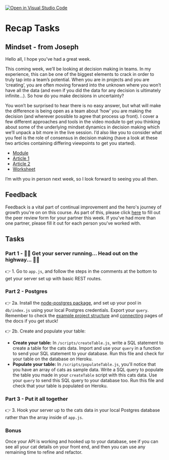 [![Open in Visual Studio Code](https://classroom.github.com/assets/open-in-vscode-f059dc9a6f8d3a56e377f745f24479a46679e63a5d9fe6f495e02850cd0d8118.svg)](https://classroom.github.com/online_ide?assignment_repo_id=6613945&assignment_repo_type=AssignmentRepo)
# Recap Tasks

## Mindset - from Joseph

Hello all, I hope you’ve had a great week.

This coming week, we’ll be looking at decision making in teams. In my experience, this can be one of the biggest elements to crack in order to truly tap into a team’s potential. When you are in projects and you are ‘creating’, you are often moving forward into the unknown where you won’t have all the data (and even if you did the data for any decision is ultimately infinite…). So how do you make decisions in uncertainty?

You won’t be surprised to hear there is no easy answer, but what will make the difference is being open as a team about ‘how’ you are making the decision (and wherever possible to agree that process up front). I cover a few different approaches and tools in the video module to get you thinking about some of the underlying mindset dynamics in decision making which we’ll unpack a bit more in the live session. I’d also like you to consider what you feel is the role of consensus in decision making (have a look at these two articles containing differing viewpoints to get you started).

- [Module](https://vimeo.com/657833544/0b6e11981c)
- [Article 1](https://medium.com/@al.pittampalli/consensus-7048e614a452)
- [Article 2](https://blog.abacus.com/power-of-consensus-decision-making-engineering/)
- [Worksheet](./mindset/Decision%20Making%20Activity.docx)

I’m with you in person next week, so I look forward to seeing you all then.

## Feedback

Feedback is a vital part of continual improvement and the hero's journey of growth you're on on this course. As part of this, please click [here](https://forms.gle/BJWLNvSgKsp9rkbF8) to fill out the peer review form for your partner this week. If you've had more than one partner, please fill it out for each person you've worked with.

## Tasks

### Part 1 - 🎵🎵 Get your server running... Head out on the highway... 🎵🎵

👉 1. Go to `app.js`, and follow the steps in the comments at the bottom to get your server set up with basic REST routes.

### Part 2 - Postgres

👉 2a. Install the [node-postgres package](https://node-postgres.com/), and set up your pool in `db/index.js` using your local Postgres credentials. Export your `query`. Remember to check the [example project structure](https://node-postgres.com/guides/project-structure) and [connecting](https://node-postgres.com/features/connecting) pages of the docs if you get stuck!

👉 2b. Create and populate your table:

- **Create your table:** In `/scripts/createTable.js`, write a SQL statement to create a table for the cats data. Import and use your `query` in a function to send your SQL statement to your database. Run this file and check for your table on the database on Heroku.
- **Populate your table:** In `/scripts/populateTable.js`, you'll notice that you have an array of cats as sample data. Write a SQL query to populate the table you made in your `createTable` script with this cats data. Use your `query` to send this SQL query to your database too. Run this file and check that your table is populated on Heroku.

### Part 3 - Put it all together

👉 3. Hook your server up to the cats data in your local Postgres database rather than the array inside of `app.js`.

### Bonus

Once your API is working and hooked up to your database, see if you can see all your cat details on your front end, and then you can use any remaining time to refine and refactor.

